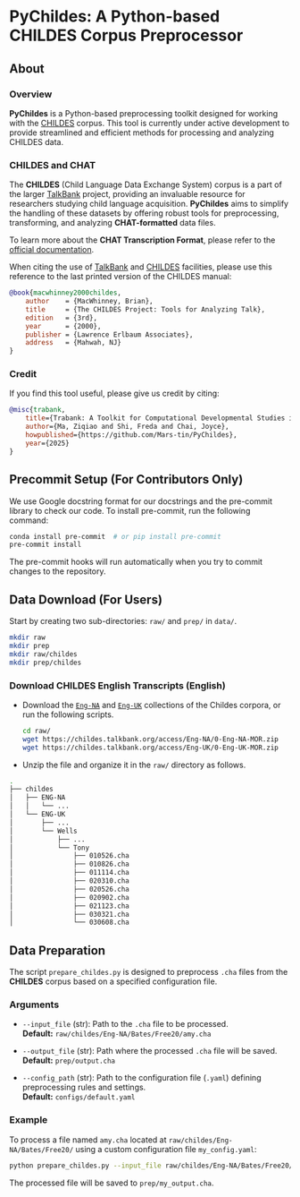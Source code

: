 # PyChildes: A Python-based CHILDES Corpus Preprocessor

## About

### Overview

**PyChildes** is a Python-based preprocessing toolkit designed for working with the [CHILDES](https://childes.talkbank.org/access/) corpus.
This tool is currently under active development to provide streamlined and efficient methods for processing and analyzing CHILDES data.

### CHILDES and CHAT

The **CHILDES** (Child Language Data Exchange System) corpus is a part of the larger [TalkBank](https://talkbank.org/) project, providing an invaluable resource for researchers studying child language acquisition. **PyChildes** aims to simplify the handling of these datasets by offering robust tools for preprocessing, transforming, and analyzing **CHAT-formatted** data files.

To learn more about the **CHAT Transcription Format**, please refer to the [official documentation](https://talkbank.org/manuals/CHAT.html).

When citing the use of [TalkBank](https://talkbank.org/) and [CHILDES](https://childes.talkbank.org/access/) facilities, please use this reference to the last printed version of the CHILDES manual:

```bibtex
@book{macwhinney2000childes,
    author    = {MacWhinney, Brian},
    title     = {The CHILDES Project: Tools for Analyzing Talk},
    edition   = {3rd},
    year      = {2000},
    publisher = {Lawrence Erlbaum Associates},
    address   = {Mahwah, NJ}
}
```

### Credit

If you find this tool useful, please give us credit by citing:

```bibtex
@misc{trabank,
    title={Trabank: A Toolkit for Computational Developmental Studies in Language Models},
    author={Ma, Ziqiao and Shi, Freda and Chai, Joyce},
    howpublished={https://github.com/Mars-tin/PyChildes},
    year={2025}
}
```

## Precommit Setup (For Contributors Only)
We use Google docstring format for our docstrings and the pre-commit library to check our code. To install pre-commit, run the following command:

```bash
conda install pre-commit  # or pip install pre-commit
pre-commit install
```

The pre-commit hooks will run automatically when you try to commit changes to the repository.

## Data Download (For Users)

Start by creating two sub-directories: `raw/` and `prep/` in `data/`.
```bash
mkdir raw
mkdir prep
mkdir raw/childes
mkdir prep/childes
```

### Download CHILDES English Transcripts (English)
- Download the [`Eng-NA`](https://childes.talkbank.org/access/Eng-UK/0-Eng-NA-MOR.zip) and [`Eng-UK`](https://childes.talkbank.org/access/Eng-UK/0-Eng-UK-MOR.zip) collections of the Childes corpora, or run the following scripts.
    ```bash
    cd raw/
    wget https://childes.talkbank.org/access/Eng-NA/0-Eng-NA-MOR.zip
    wget https://childes.talkbank.org/access/Eng-UK/0-Eng-UK-MOR.zip
    ```
- Unzip the file and organize it in the `raw/` directory as follows.

```bash
.
├── childes
│   ├── ENG-NA
│   │   └── ...
│   └── ENG-UK
│       ├── ...
│       └── Wells
│           ├── ...
│           └── Tony
│               ├── 010526.cha
│               ├── 010826.cha
│               ├── 011114.cha
│               ├── 020310.cha
│               ├── 020526.cha
│               ├── 020902.cha
│               ├── 021123.cha
│               ├── 030321.cha
│               └── 030608.cha
```

## Data Preparation

The script `prepare_childes.py` is designed to preprocess `.cha` files from the **CHILDES** corpus based on a specified configuration file.

### Arguments

- `--input_file` (str): Path to the `.cha` file to be processed.  
  **Default:** `raw/childes/Eng-NA/Bates/Free20/amy.cha`

- `--output_file` (str): Path where the processed `.cha` file will be saved.  
  **Default:** `prep/output.cha`

- `--config_path` (str): Path to the configuration file (`.yaml`) defining preprocessing rules and settings.  
  **Default:** `configs/default.yaml`

### Example

To process a file named `amy.cha` located at `raw/childes/Eng-NA/Bates/Free20/` using a custom configuration file `my_config.yaml`:

```bash
python prepare_childes.py --input_file raw/childes/Eng-NA/Bates/Free20/amy.cha --output_file prep/my_output.cha --config_path configs/my_config.yaml
```

The processed file will be saved to `prep/my_output.cha`.
